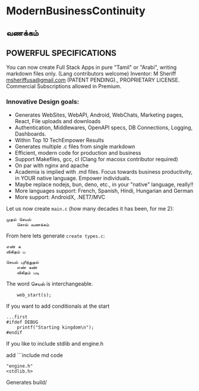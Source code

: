 # ModernBusinessContinuity

வணக்கம்
---

## POWERFUL SPECIFICATIONS

You can now create Full Stack Apps in pure "Tamil" or "Arabi", writing markdown files only. (Lang contributors welcome)
Inventor: M Sheriff <msheriffusa@gmail.com> (PATENT PENDING)., PROPRIETARY LICENSE. Commercial Subscriptions allowed in Premium.

### Innovative Design goals:
+ Generates WebSites, WebAPI, Android, WebChats, Marketing pages, React, File uploads and downloads
+ Authentication, Middlewares, OpenAPI specs, DB Connections, Logging, Dashboards.
+ Within Top 10 TechEmpower Results
+ Generates multiple .c files from single markdown
+ Efficient, modern code for production and business
+ Support Makefiles, gcc, cl (Clang for macosx contributor required)
+ On par with nginx and apache
+ Academia is implied with .md files. Focus towards business productivity, in YOUR native language. Empower individuals.
+ Maybe replace nodejs, bun, deno, etc., in your "native" language, really!!
+ More languages support: French, Spanish, Hindi, Hungarian and German
+ More support: AndroidX, .NET7/MVC

Let us now create `main.c` (how many decades it has been, for me 2):

```
முதல் செயல்
	சொல் வணக்கம்
```

From here lets generate `create types.c`:
```
எண் க
விகிதம் ப
```

```
செயல் புரிந்துதல்
	எண் கண்
	விகிதம் படி
```

The word செயல் is interchangeable.

```
	web_start(s);
```

If you want to add conditionals at the start
```
...first
#ifdef DEBUG
	printf("Starting kingdom\n");
#endif
```

If you like to include stdlib and engine.h

add ```include md code
```include
"engine.h"
<stdlib.h>
```

Generates build/


